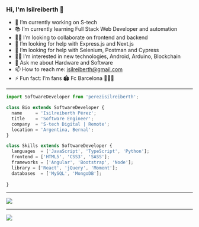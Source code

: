 ### Hi, I'm Isilreiberth 👋

- 👔 I’m currently working on S-tech
- 📚 I’m currently learning Full Stack Web Developer and automation
- 👨‍💻 I’m looking to collaborate on frontend and backend
- 🤔 I’m looking for help with Express.js and Next.js
- 🤔 I’m looking for help with Selenium, Postman and Cypress
- 🕵️‍♂️ I’m interested in new technologies, Android, Arduino, Blockchain
- 💬 Ask me about Hardware and Software
- 📫 How to reach me: isilreiberth@gmail.com
- ⚡ Fun fact:  I’m fans 🏟 Fc Barcelona 💪🔴🔵

---

```js
import SoftwareDeveloper from 'perezisilreiberth';

class Bio extends SoftwareDeveloper {
  name     = 'Isilreiberth Pérez';
  title    = 'Software Engineer';
  company  = 'S-tech Digital | Remote';
  location = 'Argentina, Bernal';
}

class Skills extends SoftwareDeveloper {
  languages  = ['JavaScript', 'TypeScript', 'Python'];
  frontend = ['HTML5', 'CSS3', 'SASS'];
  frameworks = ['Angular', 'Bootstrap', 'Node'];
  library = ['React', 'jQuery', 'Moment'];
  databases  = ['MySQL', 'MongoDB'];
  
}
```
---

<a href="https://github.com/isilreiberth">
  <img src="https://github-readme-stats.vercel.app/api?username=isilreiberth&show_icons=true&hide_border=true" />
</a>

---

<a href="https://github.com/isilreiberth">
  <img src="https://github-readme-stats.vercel.app/api/top-langs/?username=isilreiberth&layout=compact" />
</a>


<!--
![Isilreiberth github stats](https://github-readme-stats.vercel.app/api?username=isilreiberth&show_icons=true&hide_border=true)

-->


<!--
**isilreiberth/isilreiberth** is a ✨ _special_ ✨ repository because its `README.md` (this file) appears on your GitHub profile.

Here are some ideas to get you started:

- 🔭 I’m currently working on ...
- 🌱 I’m currently learning ...
- 👯 I’m looking to collaborate on ...
- 🤔 I’m looking for help with ...
- 💬 Ask me about ...
- 📫 How to reach me: ...
- 😄 Pronouns: ...
- ⚡ Fun fact: ...
-->
